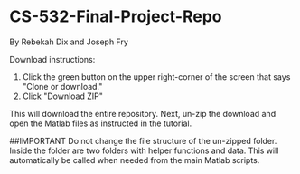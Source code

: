 # CS-532-Final-Project-Repo
By Rebekah Dix and Joseph Fry

Download instructions:
1. Click the green button on the upper right-corner of the screen that says "Clone or download." 
2. Click "Download ZIP"

This will download the entire repository. Next, un-zip the download and open the Matlab files as instructed in the tutorial. 

##IMPORTANT
Do not change the file structure of the un-zipped folder. Inside the folder are two folders with helper functions and data. This will automatically be called when needed from the main Matlab scripts. 
